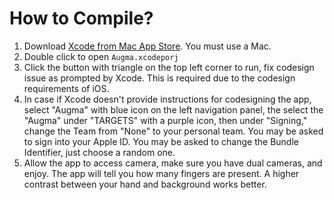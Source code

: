 # How to Compile?

1. Download [Xcode from Mac App Store](https://itunes.apple.com/us/app/xcode/id497799835). You must use a Mac.
2. Double click to open `Augma.xcodeporj`
3. Click the button with triangle on the top left corner to run, fix codesign issue as prompted by Xcode. This is required due to the codesign requirements of iOS.
4. In case if Xcode doesn't provide instructions for codesigning the app, select "Augma" with blue icon on the left navigation panel, the select the "Augma" under "TARGETS" with a purple icon, then under "Signing," change the Team from "None" to your personal team. You may be asked to sign into your Apple ID. You may be asked to change the Bundle Identifier, just choose a random one.
5. Allow the app to access camera, make sure you have dual cameras, and enjoy. The app will tell you how many fingers are present. A higher contrast between your hand and background works better.

